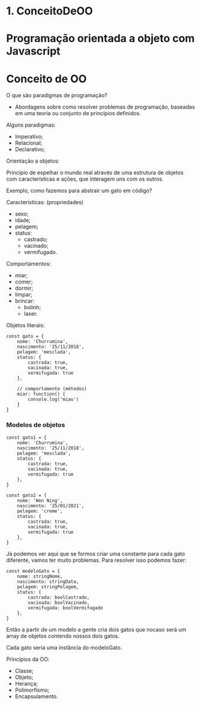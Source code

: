 # 1. ConceitoDeOO

# Programação orientada a objeto com Javascript

# Conceito de OO

O que são paradigmas de programação?

- Abordagens sobre como resolver problemas de programação, baseadas em uma teoria ou conjunto de princípios definidos.

Alguns paradigmas:

- Imperativo;
- Relacional;
- Declarativo;

Orientação a objetos:

Princípio de espelhar o mundo real através de uma estrutura de objetos com características e ações, que interagem uns com os outros.

Exemplo, como fazemos para abstrair um gato em código?

Características: (propriedades)

- sexo;
- idade;
- pelagem;
- status:
  - castrado;
  - vacinado;
  - vermifugado.

Comportamentos:

- miar;
- comer;
- dormir;
- limpar;
- brincar:
  - bolinh;
  - laser.

Objetos literais:

    const gato = {
        nome: 'Churrumina',
        nascimento: '25/11/2018',
        pelagem: 'mesclada',
        status: {
            castrada: true,
            vacinada: true,
            vermifugada: true
        },

        // comportamento (métodos)
        miar: function() {
            console.log('miau')
        }
    }

### Modelos de objetos

    const gato1 = {
        nome: 'Churrumina',
        nascimento: '25/11/2018',
        pelagem: 'mesclada',
        status: {
            castrada: true,
            vacinada: true,
            vermifugada: true
        },
    }

    const gato2 = {
        nome: 'Wen Ning',
        nascimento: '25/01/2021',
        pelagem: 'creme',
        status: {
            castrada: true,
            vacinada: true,
            vermifugada: true
        },
    }

Já podemos ver aqui que se formos criar uma constante para cada gato diferente, vamos ter muito problemas. Para resolver isso podemos fazer:

    const modeloGato = {
        nome: stringNome,
        nascimento: stringData,
        pelagem: stringPelagem,
        status: {
            castrada: boolCastrado,
            vacinada: boolVacinado,
            vermifugada: boolVermifugado
        },
    }

Então a partir de um modelo a gente cria dois gatos que nocaso será um array de objetos contendo nossos dois gatos.

Cada gato seria uma instância do modeloGato.

Princípios da OO:

- Classe;
- Objeto;
- Herança;
- Polimorfismo;
- Encapsulamento.
